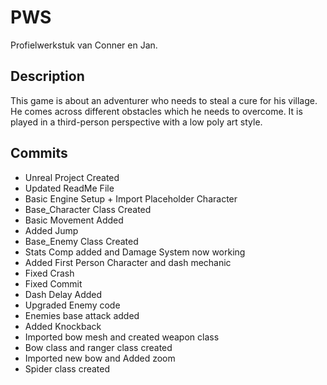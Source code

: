 # PWS
Profielwerkstuk van Conner en Jan.

## Description
This game is about an adventurer who needs
to steal a cure for his village. He comes
across different obstacles which he needs to overcome.
It is played in a third-person perspective
with a low poly art style.


## Commits

* Unreal Project Created
* Updated ReadMe File
* Basic Engine Setup + Import Placeholder Character
* Base_Character Class Created
* Basic Movement Added
* Added Jump
* Base_Enemy Class Created
* Stats Comp added and Damage System now working
* Added First Person Character and dash mechanic
* Fixed Crash
* Fixed Commit
* Dash Delay Added
* Upgraded Enemy code
* Enemies base attack added
* Added Knockback
* Imported bow mesh and created weapon class
* Bow class and ranger class created
* Imported new bow and Added zoom
* Spider class created
